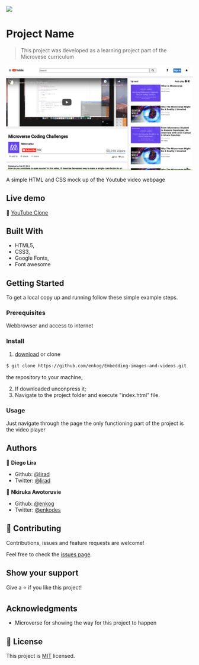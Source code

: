 ![](https://img.shields.io/badge/Microverse-blueviolet)

# Project Name

> This project was developed as a learning project part of the Microvese curriculum

![screenshot](./images/screenshot.png)

A simple HTML and CSS mock up of the Youtube video webpage

## Live demo

🔗 [YouTube Clone](https://raw.githack.com/enkog/Embedding-images-and-videos/develop/index.html)

## Built With

- HTML5,
- CSS3,
- Google Fonts,
- Font awesome


## Getting Started

To get a local copy up and running follow these simple example steps.

### Prerequisites

Webbrowser and access to internet

### Install

1) [download](https://github.com/enkog/Embedding-images-and-videos/archive/master.zip) or clone 
```sh
$ git clone https://github.com/enkog/Embedding-images-and-videos.git 
```
the repository to your machine;

2) If downloaded unconpress it;
3) Navigate to the project folder and execute "index.html" file.

### Usage

Just navigate through the page the only functioning part of the project is the video player

## Authors

👤 **Diego Lira**

- Github: [@lirad](https://github.com/lirad)
- Twitter: [@lirad](https://twitter.com/lirad)


👤 **Nkiruka Awotoruvie**

- Github: [@enkog](https://github.com/enkog)
- Twitter: [@enkodes](https://twitter.com/enkodes)


## 🤝 Contributing

Contributions, issues and feature requests are welcome!

Feel free to check the [issues page](issues/).

## Show your support

Give a ⭐️ if you like this project!

## Acknowledgments

- Microverse for showing the way for this project to happen

## 📝 License

This project is [MIT](lic.url) licensed.
